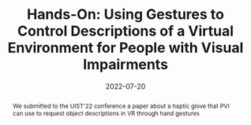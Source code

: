 ---
title: "Hands-On: Using Gestures to Control Descriptions of a Virtual Environment for People with Visual Impairments"
image: "https://github.com/rgonzalezp/rgonzalezp.github.io/blob/main/src/assets/img/general/Mail_Regular.png?raw=true"
date: 2022-07-20
abstract: We submitted to the UIST'22 conference a paper about a haptic glove that PVI can use to request object descriptions in VR through hand gestures
subtext: Submitted!
---